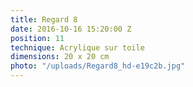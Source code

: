 ```yaml
---
title: Regard 8
date: 2016-10-16 15:20:00 Z
position: 11
technique: Acrylique sur toile
dimensions: 20 x 20 cm
photo: "/uploads/Regard8_hd-e19c2b.jpg"
---
```


